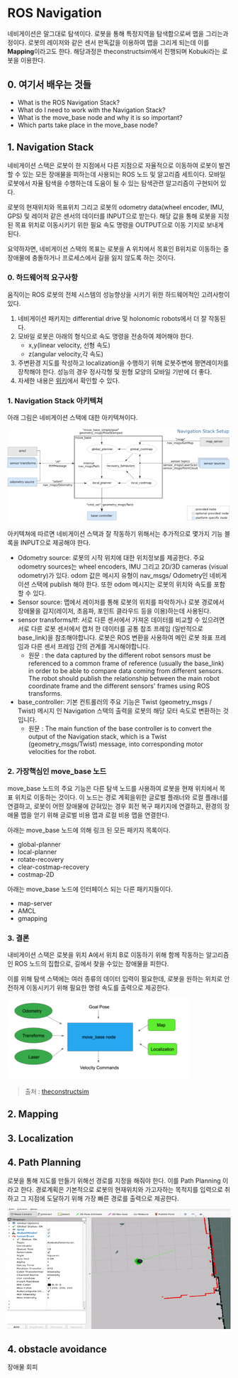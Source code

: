 # ROS Navigation

네비게이션은 말그대로 탐색이다. 로봇을 통해 특정지역을 탐색함으로써 맵을 그리는과정이다. 로봇의 레이저와 같은 센서 판독값을 이용하여 맵을 그리게 되는데 이를 **Mapping**이라고도 한다. 해당과정은 theconstructsim에서 진행되며 Kobuki라는 로봇을 이용한다.



## 0. 여기서 배우는 것들

- What is the ROS Navigation Stack?
- What do I need to work with the Navigation Stack?
- What is the move_base node and why it is so important?
- Which parts take place in the move_base node?



## 1. Navigation Stack

네비게이션 스택은 로봇이 한 지점에서 다른 지점으로 자율적으로 이동하여 로봇이 발견할 수 있는 모든 장애물을 피하는데 사용되는 ROS 노드 및 알고리즘 세트이다. 모바일 로봇에서 자율 탐색을 수행하는데 도움이 될 수 있는 탐색관련 알고리즘이 구현되어 있다.

로봇의 현재위치와 목표위치 그리고 로봇의 odometry data(wheel encoder, IMU, GPS) 및 레이저 같은 센서의 데이터를 INPUT으로 받는다.  해당 값을 통해 로봇을 지정된 목표 위치로 이동시키기 위한 필요 속도 명령을 OUTPUT으로 이동 기지로 보내게 된다.

요약하자면, 네비게이션 스택의 목표는 로봇을 A 위치에서 목표인 B위치로 이동하는 중 장애물에 충돌하거나 프로세스에서 길을 잃지 않도록 하는 것이다.

### 0. 하드웨어적 요구사항

움직이는 ROS 로봇의 전체 시스템의 성능향상을 시키기 위한 하드웨어적인 고려사항이 있다.

1.  네비게이션 패키지는 differential drive 및 holonomic robots에서 더 잘 작동된다.
2. 모바일 로봇은 아래의 형식으로 속도 명령을 전송하여 제어해야 한다.
   - x,y(linear velocity, 선형 속도)
   - z(angular velocity,각 속도)
3. 주변환경 지도를 작성하고 localization을 수행하기 위해 로봇주변에 평면레이저를 장착해야 한다. 성능의 경우 정사각형 및 원형 모양의 모바일 기반에 더 좋다.
4. 자세한 내용은 [위키](http://wiki.ros.org/navigation/Tutorials/RobotSetup)에서 확인할 수 있다.

### 1. Navigation Stack 아키텍쳐

아래 그림은 네비게이션 스택에 대한 아키텍쳐이다.

<img src="images/ROS_Navigation/image-20210316020638316.png" alt="image-20210316020638316" style="zoom:80%;" />

아키텍쳐에 따르면 네비게이션 스택과 잘 작동하기 위해서는 추가적으로 몇가지 기능 블록을 INPUT으로 제공해야 한다.

- Odometry source: 로봇의 시작 위치에 대한 위치정보를 제공한다. 주요 odometry sources는 wheel encoders, IMU 그리고 2D/3D cameras (visual odometry)가 있다. odom 값은 메시지 유형이 nav_msgs/ Odometry인 네비게이션 스택에 publish 해야 한다. 또한 odom 메시지는 로봇의 위치와 속도를 포함할 수 있다.
- Sensor source: 맵에서 레이저를 통해 로봇의 위치를 파악하거나 로봇 경로에서 장애물을 감지(레이저, 초음파, 포인트 클라우드 등을 이용)하는데 사용된다. 
- sensor transforms/tf:  서로 다른 센서에서 가져온 데이터를 비교할 수 있으려면 서로 다른 로봇 센서에서 캡처 한 데이터를 공통 참조 프레임 (일반적으로 base_link)을 참조해야합니다. 로봇은 ROS 변환을 사용하여 메인 로봇 좌표 프레임과 다른 센서 프레임 간의 관계를 게시해야합니다.
  - 원문 : the data captured by the different robot sensors must be referenced to a common frame of reference (usually the base_link) in order to be able to compare data coming from different sensors. The robot should publish the relationship between the main robot coordinate frame and the different sensors' frames using ROS transforms.
- base_controller: 기본 컨트롤러의 주요 기능은 Twist (geometry_msgs / Twist) 메시지 인 Navigation 스택의 출력을 로봇의 해당 모터 속도로 변환하는 것입니다. 
  - 원문 : The main function of the base controller is to convert the output of the Navigation stack, which is a Twist (geometry_msgs/Twist) message, into corresponding motor velocities for the robot. 

### 2. 가장핵심인 move_base 노드

move_base 노드의 주요 기능은 다른 탐색 노드를 사용하여 로봇을 현재 위치에서 목표 위치로 이동하는 것이다. 이 노드는 경로 계획을위한 글로벌 플래너와 로컬 플래너를 연결하고, 로봇이 어떤 장애물에 갇혀있는 경우 회전 복구 패키지에 연결하고, 환경의 장애물 맵을 얻기 위해 글로벌 비용 맵과 로컬 비용 맵을 연결한다.

아래는 move_base 노드에 의해 링크 된 모든 패키지 목록이다.

- global-planner
- local-planner
- rotate-recovery
- clear-costmap-recovery
- costmap-2D

아래는 move_base 노드에 인터페이스 되는 다른 패키지들이다.

- map-server
- AMCL
- gmapping



### 3. 결론

내비게이션 스택은 로봇을 위치 A에서 위치 B로 이동하기 위해 함께 작동하는 알고리즘 인 ROS 노드의 집합으로, 길에서 찾을 수있는 장애물을 피한다. 

이를 위해 탐색 스택에는 여러 종류의 데이터 입력이 필요한데, 로봇을 원하는 위치로 안전하게 이동시키기 위해 필요한 명령 속도를 출력으로 제공한다.

![image-20210316022308136](images/ROS_Navigation/image-20210316022308136.png)

> 출처 : [theconstructsim](https://app.theconstructsim.com/)



## 2. Mapping



## 3. Localization



## 4. Path Planning

로봇을 통해 지도를 만들기 위해선 경로를 지정을 해줘야 한다. 이를 Path Planning 이라고 한다. 경로계획은 기본적으로 로봇의 현재위치와 가고자하는 목적지를 입력으로 취하고 그 지점에 도달하기 위해 가장 빠른 경로를 출력으로 제공한다.

![image-20210316014007636](images/ROS_Navigation/image-20210316014007636.png)



## 4. obstacle avoidance

장애물 회피